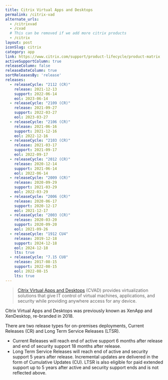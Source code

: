 ```yaml
---
title: Citrix Virtual Apps and Desktops
permalink: /citrix-vad
alternate_urls:
  - /citrixvad
  - /cvad
  # This can be removed if we add more citrix products
  - /citrix
layout: post
iconSlug: citrix
category: app
link: https://www.citrix.com/support/product-lifecycle/product-matrix
activeSupportColumn: true
releaseColumn: false
releaseDateColumn: true
sortReleasesBy: 'release'
releases:
  - releaseCycle: "2112 (CR)"
    release: 2021-12-13
    support: 2022-06-14
    eol: 2023-06-14
  - releaseCycle: "2109 (CR)"
    release: 2021-09-27
    support: 2022-03-27
    eol: 2023-03-27
  - releaseCycle: "2106 (CR)"
    release: 2021-06-16
    support: 2021-12-16
    eol: 2022-12-16
  - releaseCycle: "2103 (CR)"
    release: 2021-03-17
    support: 2021-09-17
    eol: 2022-09-17
  - releaseCycle: "2012 (CR)"
    release: 2020-12-14
    support: 2021-06-14
    eol: 2022-06-14
  - releaseCycle: "2009 (CR)"
    release: 2020-09-29
    support: 2021-03-29
    eol: 2022-03-29
  - releaseCycle: "2006 (CR)"
    release: 2020-06-17
    support: 2020-12-17
    eol: 2021-12-17
  - releaseCycle: "2003 (CR)"
    release: 2020-03-20
    support: 2020-09-20
    eol: 2021-09-26
  - releaseCycle: "1912 CU4"
    release: 2019-12-18
    support: 2024-12-18
    eol: 2024-12-18
    lts: true
  - releaseCycle: "7.15 CU8"
    release: 2017-08-15
    support: 2022-08-15
    eol: 2022-08-15
    lts: true
---
```


> [Citrix Virtual Apps and Desktops](https://www.citrix.com/products/citrix-virtual-apps-and-desktops/) (CVAD) provides virtualization solutions that give IT control of virtual machines, applications, and security while providing anywhere access for any device.

Citrix Virtual Apps and Desktops was previously known as XenApp and XenDesktop, re-branded in 2018.

There are two release types for on-premises deployments, Current Releases (CR) and Long Term Service Releases (LTSR). 

* Current Releases will reach end of active support 6 months after release and end of security support 18 months after release.
* Long Term Service Releases will reach end of active and security support 5 years after release. Incremental updates are delivered in the form of Cumulative Updates (CU). LTSR is also eligible for paid extended support up to 5 years after active and security support ends and is not reflected above.

